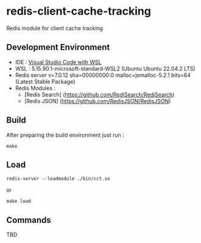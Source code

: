 # redis-client-cache-tracking
Redis module for client cache tracking

## Development Environment 

* IDE : [Visual Studio Code with WSL](https://code.visualstudio.com/docs/cpp/config-wsl) 
* WSL : 5.15.90.1-microsoft-standard-WSL2 (Ubuntu Ubuntu 22.04.2 LTS)
* Redis server v=7.0.12 sha=00000000:0 malloc=jemalloc-5.2.1 bits=64 (Latest Stable Package)
* Redis Modules :
    * [Redis Search] (https://github.com/RediSearch/RediSearch)
    * [Redis JSON] (https://github.com/RedisJSON/RedisJSON)

## Build

After preparing the build environment just run : 

```
make
```

## Load

```
redis-server --loadmodule ./bin/cct.so
```

or 

```
make load
```

## Commands

TBD
